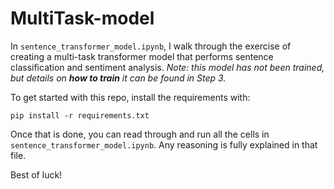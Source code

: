 # MultiTask-model

In `sentence_transformer_model.ipynb`, I walk through the exercise of creating a multi-task transformer model that performs sentence classification and sentiment analysis. *Note: this model has not been trained, but details on **how to train** it can be found in Step 3.*

To get started with this repo, install the requirements with:

```
pip install -r requirements.txt
```

Once that is done, you can read through and run all the cells in `sentence_transformer_model.ipynb`. Any reasoning is fully explained in that file.

Best of luck! 
